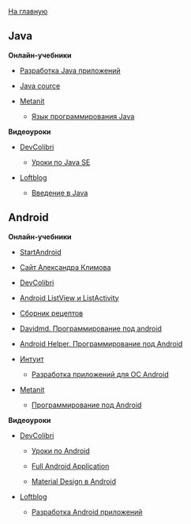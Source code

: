 [На главную](README.md)


## Java


**Онлайн-учебники**

- [Разработка Java приложений](http://it-simulator.com/site/article?execution=e2s1&id=1)

- [Java cource](http://java-course.ru/begin/)

- [Metanit](http://metanit.com/)

  * [Язык программирования Java](http://metanit.com/java/tutorial/)


**Видеоуроки**

- [DevColibri](https://www.youtube.com/user/devcolibri/playlists)

  * [Уроки по Java SE](https://www.youtube.com/playlist?list=PLIU76b8Cjem48KXIy83YIm-QM6SwvzjQd)

- [Loftblog](http://loftblog.ru/courses/)

  * [Введение в Java](http://loftblog.ru/category/courses/vvedenie-v-java/)


## Android


**Онлайн-учебники**

- [StartAndroid](http://startandroid.ru/ru/uroki/vse-uroki-spiskom.html)

- [Сайт Александра Климова](http://developer.alexanderklimov.ru/android/)

- [DevColibri](http://devcolibri.com)

- [Android ListView и ListActivity](http://www.vitalinvent.com/home/java/97-androidlistviewandlistactivitytutorial.html)

- [Сборник рецептов](http://codearticles.ru/catalogs/540)

- [Davidmd. Программирование под android](http://davidmd.ru/%D1%83%D1%80%D0%BE%D0%BA%D0%B8-%D0%BF%D0%BE-android/)

- [Android Helper. Программирование под Android](http://android-helper.com.ua/android-lessons/)

- [Интуит](http://www.intuit.ru/studies/courses)

  * [Разработка приложений для ОС Android](http://www.intuit.ru/studies/courses/3703/945/info)

- [Metanit](http://metanit.com/)

  * [Программирование под Android](http://metanit.com/java/android/index.php)


**Видеоуроки**

- [DevColibri](https://www.youtube.com/user/devcolibri/playlists)

  * [Уроки по Android](https://www.youtube.com/playlist?list=PLIU76b8Cjem7oSU18zTKNfsyzrmf3Zubl)

  * [Full Android Application](https://www.youtube.com/playlist?list=PLIU76b8Cjem54jkj0XtCAp8JqZooY_eBI)

  * [Material Design в Android](https://www.youtube.com/playlist?list=PLIU76b8Cjem7x0Ot_d0Z1nIq1Mk3PUW_Q)

- [Loftblog](http://loftblog.ru/courses/)

  * [Разработка Android приложений](http://loftblog.ru/category/courses/razrabotka-android-prilozhenij/)
